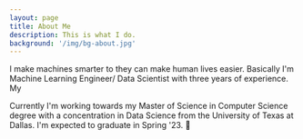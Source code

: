 ```yaml
---
layout: page
title: About Me
description: This is what I do.
background: '/img/bg-about.jpg'
---
```


I make machines smarter to they can make human lives easier. Basically I'm Machine Learning Engineer/ Data Scientist with three years of experience. My 

Currently I'm working towards my Master of Science in Computer Science degree with a concentration in Data Science from the University of Texas at Dallas. I'm expected to graduate in Spring '23. 🤞
